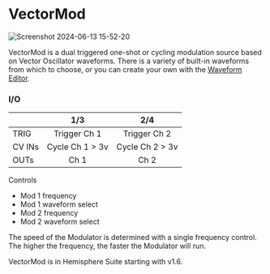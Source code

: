 # VectorMod

![Screenshot 2024-06-13 15-52-20](https://github.com/djphazer/O_C-Phazerville/assets/109086194/507d8a1c-8acc-4d71-9a38-0f155cf3e623)

VectorMod is a dual triggered one-shot or cycling modulation source based on Vector Oscillator waveforms. There is a variety of built-in waveforms from which to choose, or you can create your own with the [Waveform Editor](https://github.com/Chysn/O_C-HemisphereSuite/wiki/Waveform-Editor).

### I/O

|        | 1/3 | 2/4 |
| ------ | :-: | :-: |
| TRIG   |  Trigger Ch 1   | Trigger Ch 2    |
| CV INs | Cycle Ch 1 > 3v    |    Cycle Ch 2 > 3v |
| OUTs   |  Ch 1   |  Ch 2   |


Controls
* Mod 1 frequency
* Mod 1 waveform select
* Mod 2 frequency
* Mod 2 waveform select

The speed of the Modulator is determined with a single frequency control. The higher the frequency, the faster the Modulator will run.

VectorMod is in Hemisphere Suite starting with v1.6.
